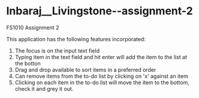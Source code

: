 # Inbaraj__Livingstone--assignment-2
FS1010 Assignment 2

This application has the following features incorporated:
1) The focus is on the input text field
2) Typing item in the text field and hit enter will add the item to the list at the botton
3) Drag and drop available to sort items in a preferred order
4) Can remove items from the to-do list by clicking on 'x' against an item
5) Clicking on each item in the to-do list will move the item to the bottom, check it and grey it out.